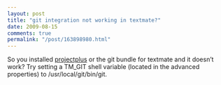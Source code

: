 ```yaml
---
layout: post
title: "git integration not working in textmate?"
date: 2009-08-15
comments: true
permalink: "/post/163898980.html"
---
```


So you installed [projectplus](http://github.com/ciaran/projectplus) or the git bundle for textmate and it doesn’t work? Try setting a TM_GIT shell variable (located in the advanced properties) to /usr/local/git/bin/git.

